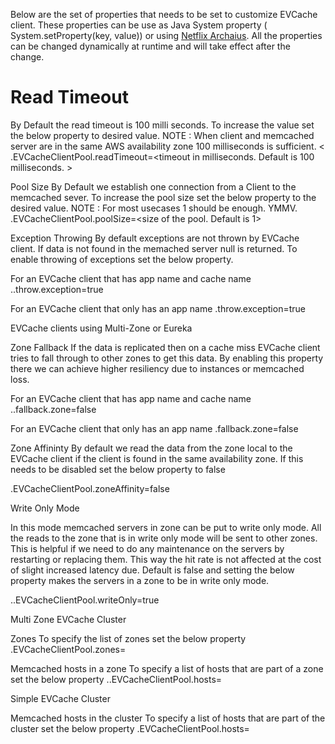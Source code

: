 Below are the set of properties that needs to be set to customize EVCache client. These properties can be use as Java System property ( System.setProperty(key, value)) or using [Netflix Archaius](https://github.com/Netflix/archaius). All the properties can be changed dynamically at runtime and will take effect after the change.

# Read Timeout 
By Default the read timeout is 100 milli seconds. To increase the value set the below property to desired value. 
NOTE : When client and memcached server are in the same AWS availability zone 100 milliseconds is sufficient.
< <EVCache App Name>.EVCacheClientPool.readTimeout=<timeout in milliseconds. Default is 100 milliseconds. >

Pool Size
By Default we establish one connection from a Client to the memcached sever. To increase the pool size set the below property to the desired value. 
NOTE : For most usecases 1 should be enough. YMMV.
<EVCache App Name>.EVCacheClientPool.poolSize=<size of the pool. Default is 1>



Exception Throwing
By default exceptions are not thrown by EVCache client. If data is not found in the memached server null is returned. 
To enable throwing of exceptions set the below property. 

For an EVCache client that has app name and cache name 
<EVCache App Name>.<cache name>.throw.exception=true

For an EVCache client that only has an app name 
<EVCache App Name>.throw.exception=true


EVCache clients using Multi-Zone or Eureka 

Zone Fallback
If the data is replicated then on a cache miss EVCache client tries to fall through to other zones to get this data.
By enabling this property there we can achieve higher resiliency due to instances or memcached loss. 

For an EVCache client that has app name and cache name 
<EVCache App Name>.<cache name>.fallback.zone=false

For an EVCache client that only has an app name 
<EVCache App Name>.fallback.zone=false


Zone Affininty 
By default we read the data from the zone local to the EVCache client if the client is found in the same availability zone.
If this needs to be disabled set the below property to false

<EVCache App Name>.EVCacheClientPool.zoneAffinity=false


Write Only Mode 

In this mode memcached servers in zone can be put to write only mode. 
All the reads to the zone that is in write only mode will be sent to other zones. This is helpful if we need to do any maintenance on the servers by restarting or replacing them. 
This way the hit rate is not affected at the cost of slight increased latency due. Default is false and setting the below property makes the servers in a zone to be in write only mode. 

<EVCache App Name>.<Zone>.EVCacheClientPool.writeOnly=true


Multi Zone EVCache Cluster

Zones
To specify the list of zones set the below property
<EVCache App Name>.EVCacheClientPool.zones=<comma separated list of zones>

Memcached hosts in a zone
To specify a list of hosts that are part of a zone set the below property
<EVCache App Name>.<Zone>.EVCacheClientPool.hosts=<comma serparted list of host:port>


Simple EVCache Cluster

Memcached hosts in the cluster
To specify a list of hosts that are part of the cluster set the below property
<EVCache App Name>.EVCacheClientPool.hosts=<comma serparted list of host:port>